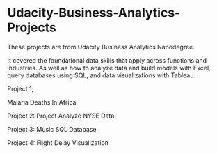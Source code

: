 # Udacity-Business-Analytics-Projects

These projects are from Udacity Business Analytics Nanodegree.

It covered the foundational data skills that apply across functions and industries. As well as how to analyze data and build models with Excel, query databases using SQL, and data visualizations with Tableau.

Project 1;

Malaria Deaths In Africa

Project 2:
Project Analyze NYSE Data


Project 3:
 Music SQL Database

Project 4:
Flight Delay Visualization

